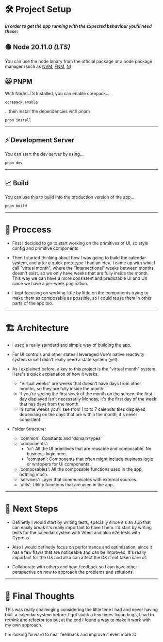 # 🛠️ Project Setup

_**In order to get the app running with the expected behaviour you'll need these:**_

## 🟢 Node 20.11.0 *(LTS)*
You can use the node binary from the official package or a node package manager (such as [NVM](https://github.com/nvm-sh/nvm), [FNM](https://github.com/Schniz/fnm), [N](https://github.com/tj/n))

## 🐱 PNPM

With Node LTS Installed, you can enable corepack...

```shell
corepack enable
```

...then install the dependencies with pnpm

```shell
pnpm install
```

---
## ⚡ Development Server

You can start the dev server by using...

```shell
pnpm dev
```
---

## 📈 Build

You can use this to build into the production version of the app...

```shell
pnpm build
```

---

# 🧠 Proccess

- First I decided to go to start working on the primitives of UI, so style config and primitive components.

- Then I started thinking about how I was going to build the calendar system, and after a quick prototype I had an idea, I came up with what I call "virtual month", where the "intersectional" weeks between months doesn't exist, so we only have weeks that are fully inside the month. This way we can have a more consistent and predictable UI and UX since we have a per-week pagination.

- I kept focusing on working little by little on the components trying to make them as composable as possible, so I could reuse them in other parts of the app too.
---

# 🏗️ Architecture
- I used a really standard and simple way of building the app.

- For UI controls and other states I leveraged Vue's native reactivity system since I didn't really need a state system (yet).

- As I explained before, a key to this project is the "virtual month" system. Here's a quick explanation of how it works:
  - "Virtual weeks" are weeks that doesn't have days from other months, so they are fully inside the month.
  - If you're seeing the first week of the month on the screen, the first day displayed isn't necessarily Monday, it's the first day of the week that has days from the month.
  - In some weeks you'll see from 1 to to 7 calendar tiles displayed, depending on the days that are within the month, it's never consistent.

- Folder Structure:
    - 'common': Constants and 'domain types'
    - 'components':
        - 'ui': All the UI primitives that are reusable and composable. No business logic here.
        - 'common': Components that often might include business logic or wrappers for UI components.
    - 'composables': All the composable functions used in the app, nothing much.
    - 'services': Layer that communicates with external sources.
    - 'utils': Utility functions that are used in the app.

---
# 📝 Next Steps
- Definetly I would start by writing tests, specially since it's an app that can easily break it's really important to have t hem. I'd start by writing tests for the calendar system with Vitest and also e2e tests with Cypress.

- Also I would definetly focus on performance and optimization, since it has a few flaws that are noticeable and can be improved. It's really important for the UX and also can affect the DX if not taken care of.

- Collaborate with others and hear feedback so I can have other perspective on how to approach the problems and solutions.
---
# 💭 Final Thoughts

This was really challenging considering the little time I had and never having built a calendar system before. I got stuck a few times fixing bugs, I had to rethink and refactor too but at the end I found a way to make it work with my own approach.

I'm looking forward to hear feedback and improve it even more :D